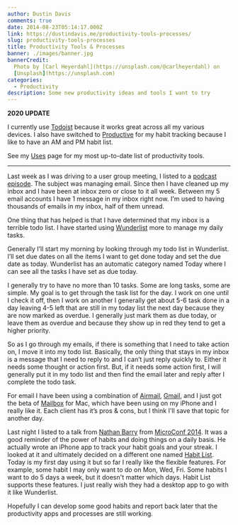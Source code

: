 ```yaml
---
author: Dustin Davis
comments: true
date: 2014-08-23T05:14:17.000Z
link: https://dustindavis.me/productivity-tools-processes/
slug: productivity-tools-processes
title: Productivity Tools & Processes
banner: ./images/banner.jpg
bannerCredit:
  Photo by [Carl Heyerdahl](https://unsplash.com/@carlheyerdahl) on
  [Unsplash](https://unsplash.com)
categories:
  - Productivity
description: Some new productivity ideas and tools I want to try
---
```


**2020 UPDATE**

I currently use [Todoist](https://todoist.com/r/dustin_davis_vhlbue) because it
works great across all my various devices. I also have switched to
[Productive](https://www.apalon.com/productive.html) for my habit tracking
because I like to have an AM and PM habit list.

See my [Uses](/uses/) page for my most up-to-date list of productivity tools.

---

Last week as I was driving to a user group meeting, I listed to a
[podcast episode](http://www.smartpassiveincome.com/email-management/). The
subject was managing email. Since then I have cleaned up my inbox and I have
been at inbox zero or close to it all week. Between my 5 email accounts I have 1
message in my inbox right now. I'm used to having thousands of emails in my
inbox, half of them unread.

One thing that has helped is that I have determined that my inbox is a terrible
todo list. I have started using [Wunderlist](https://www.wunderlist.com/) more
to manage my daily tasks.

Generally I’ll start my morning by looking through my todo list in Wunderlist.
I’ll set due dates on all the items I want to get done today and set the due
date as today. Wunderlist has an automatic category named Today where I can see
all the tasks I have set as due today.

I generally try to have no more than 10 tasks. Some are long tasks, some are
simple. My goal is to get through the task list for the day. I work on one until
I check it off, then I work on another I generally get about 5-6 task done in a
day leaving 4-5 left that are still in my today list the next day because they
are now marked as overdue. I generally just mark them as due today, or leave
them as overdue and because they show up in red they tend to get a higher
priority.

So as I go through my emails, if there is something that I need to take action
on, I move it into my todo list. Basically, the only thing that stays in my
inbox is a message that I need to reply to and I can’t just reply quickly to.
Either it needs some thought or action first. But, if it needs some action
first, I will generally put it in my todo list and then find the email later and
reply after I complete the todo task.

For email I have been using a combination of [Airmail](http://airmailapp.com/),
[Gmail](http://gmail.com), and I just got the beta of
[Mailbox](http://www.mailboxapp.com/) for Mac, which have been using on my
iPhone and I really like it. Each client has it’s pros & cons, but I think I'll
save that topic for another day.

Last night I listed to a talk from [Nathan Barry](http://nathanbarry.com/) from
[MicroConf 2014](http://www.microconf.com/). It was a good reminder of the power
of habits and doing things on a daily basis. He actually wrote an iPhone app to
track your habit goals and your streak. I looked at it and ultimately decided on
a different one named [Habit List](http://habitlist.com/). Today is my first day
using it but so far I really like the flexible features. For example, some habit
I may only want to do on Mon, Wed, Fri. Some habits I want to do 5 days a week,
but it doesn't matter which days. Habit List supports these features. I just
really wish they had a desktop app to go with it like Wunderlist.

Hopefully I can develop some good habits and report back later that the
productivity apps and processes are still working.
